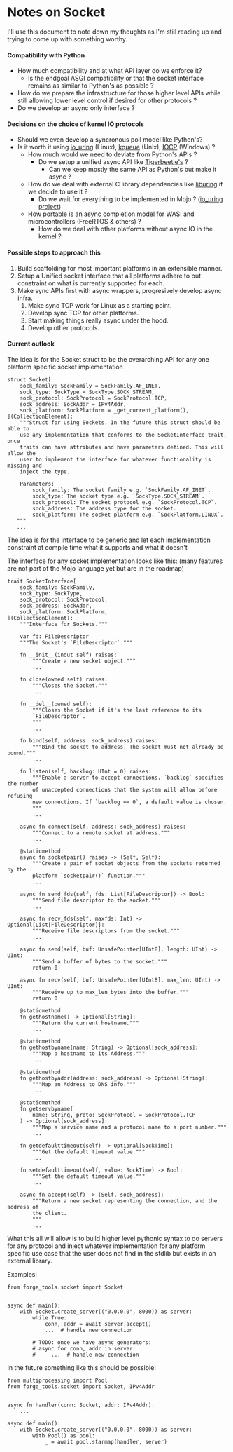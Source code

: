 # Notes on Socket
I'll use this document to note down my thoughts as I'm still reading up and
trying to come up with something worthy.


#### Compatibility with Python
- How much compatibility and at what API layer do we enforce it?
    - Is the endgoal ASGI compatibility or that the socket interface remains as
    similar to Python's as possible ?
- How do we prepare the infrastructure for those higher level APIs while still
allowing lower level control if desired for other protocols ?
- Do we develop an async only interface ?


#### Decisions on the choice of kernel IO protocols
- Should we even develop a syncronous poll model like Python's?
- Is it worth it using [io_uring](https://kernel.dk/io_uring.pdf) (Linux),
[kqueue](https://man.freebsd.org/cgi/man.cgi?query=kqueue&sektion=2) (Unix),
[IOCP](
https://learn.microsoft.com/en-us/windows/win32/fileio/i-o-completion-ports)
(Windows) ?
    - How much would we need to deviate from Python's APIs ?
        - Do we setup a unified async API like [Tigerbeetle's](
https://tigerbeetle.com/blog/a-friendly-abstraction-over-iouring-and-kqueue) ?
            - Can we keep mostly the same API as Python's but make it async ?
    - How do we deal with external C library dependencies like [liburing](
    https://github.com/axboe/liburing) if we decide to use it ?
        - Do we wait for everything to be implemented in Mojo ? 
        ([io_uring project](https://github.com/dmitry-salin/io_uring))
    - How portable is an async completion model for WASI and microcontrollers
    (FreeRTOS & others) ?
        - How do we deal with other platforms without async IO in the kernel ?


#### Possible steps to approach this
1. Build scaffolding for most important platforms in an extensible manner.
2. Setup a Unified socket interface that all platforms adhere to but constraint
on what is currently supported for each.
3. Make sync APIs first with async wrappers, progresively develop async infra.
    1. Make sync TCP work for Linux as a starting point.
    2. Develop sync TCP for other platforms.
    3. Start making things really async under the hood.
    4. Develop other protocols.



#### Current outlook
The idea is for the Socket struct to be the overarching API for any one platform
specific socket implementation
```mojo
struct Socket[
    sock_family: SockFamily = SockFamily.AF_INET,
    sock_type: SockType = SockType.SOCK_STREAM,
    sock_protocol: SockProtocol = SockProtocol.TCP,
    sock_address: SockAddr = IPv4Addr,
    sock_platform: SockPlatform = _get_current_platform(),
](CollectionElement):
    """Struct for using Sockets. In the future this struct should be able to
    use any implementation that conforms to the SocketInterface trait, once
    traits can have attributes and have parameters defined. This will allow the
    user to implement the interface for whatever functionality is missing and
    inject the type.

    Parameters:
        sock_family: The socket family e.g. `SockFamily.AF_INET`.
        sock_type: The socket type e.g. `SockType.SOCK_STREAM`.
        sock_protocol: The socket protocol e.g. `SockProtocol.TCP`.
        sock_address: The address type for the socket.
        sock_platform: The socket platform e.g. `SockPlatform.LINUX`.
   """
   ...
```

The idea is for the interface to be generic and let each implementation
constraint at compile time what it supports and what it doesn't

The interface for any socket implementation looks like this:
(many features are not part of the Mojo language yet but are in the roadmap)
```mojo
trait SocketInterface[
    sock_family: SockFamily,
    sock_type: SockType,
    sock_protocol: SockProtocol,
    sock_address: SockAddr,
    sock_platform: SockPlatform,
](CollectionElement):
    """Interface for Sockets."""

    var fd: FileDescriptor
    """The Socket's `FileDescriptor`."""

    fn __init__(inout self) raises:
        """Create a new socket object."""
        ...

    fn close(owned self) raises:
        """Closes the Socket."""
        ...

    fn __del__(owned self):
        """Closes the Socket if it's the last reference to its
        `FileDescriptor`.
        """
        ...

    fn bind(self, address: sock_address) raises:
        """Bind the socket to address. The socket must not already be bound."""
        ...

    fn listen(self, backlog: UInt = 0) raises:
        """Enable a server to accept connections. `backlog` specifies the number
        of unaccepted connections that the system will allow before refusing
        new connections. If `backlog == 0`, a default value is chosen.
        """
        ...

    async fn connect(self, address: sock_address) raises:
        """Connect to a remote socket at address."""
        ...

    @staticmethod
    async fn socketpair() raises -> (Self, Self):
        """Create a pair of socket objects from the sockets returned by the
        platform `socketpair()` function."""
        ...

    async fn send_fds(self, fds: List[FileDescriptor]) -> Bool:
        """Send file descriptor to the socket."""
        ...

    async fn recv_fds(self, maxfds: Int) -> Optional[List[FileDescriptor]]:
        """Receive file descriptors from the socket."""
        ...

    async fn send(self, buf: UnsafePointer[UInt8], length: UInt) -> UInt:
        """Send a buffer of bytes to the socket."""
        return 0

    async fn recv(self, buf: UnsafePointer[UInt8], max_len: UInt) -> UInt:
        """Receive up to max_len bytes into the buffer."""
        return 0

    @staticmethod
    fn gethostname() -> Optional[String]:
        """Return the current hostname."""
        ...

    @staticmethod
    fn gethostbyname(name: String) -> Optional[sock_address]:
        """Map a hostname to its Address."""
        ...

    @staticmethod
    fn gethostbyaddr(address: sock_address) -> Optional[String]:
        """Map an Address to DNS info."""
        ...

    @staticmethod
    fn getservbyname(
        name: String, proto: SockProtocol = SockProtocol.TCP
    ) -> Optional[sock_address]:
        """Map a service name and a protocol name to a port number."""
        ...

    fn getdefaulttimeout(self) -> Optional[SockTime]:
        """Get the default timeout value."""
        ...

    fn setdefaulttimeout(self, value: SockTime) -> Bool:
        """Set the default timeout value."""
        ...

    async fn accept(self) -> (Self, sock_address):
        """Return a new socket representing the connection, and the address of
        the client.
        """
        ...
```


What this all will allow is to build higher level pythonic syntax to do servers
for any protocol and inject whatever implementation for any platform specific
use case that the user does not find in the stdlib but exists in an external
library.

Examples:

```mojo
from forge_tools.socket import Socket


async def main():
    with Socket.create_server(("0.0.0.0", 8000)) as server:
        while True:
            conn, addr = await server.accept()
            ...  # handle new connection

        # TODO: once we have async generators:
        # async for conn, addr in server:
        #     ...  # handle new connection
```

In the future something like this should be possible:
```mojo
from multiprocessing import Pool
from forge_tools.socket import Socket, IPv4Addr


async fn handler(conn: Socket, addr: IPv4Addr):
    ...

async def main():
    with Socket.create_server(("0.0.0.0", 8000)) as server:
        with Pool() as pool:
            _ = await pool.starmap(handler, server)
```
